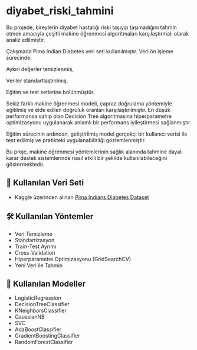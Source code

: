 # diyabet_riski_tahmini

Bu projede, bireylerin diyabet hastalığı riski taşıyıp taşımadığını tahmin etmek amacıyla çeşitli makine öğrenmesi algoritmaları karşılaştırmalı olarak analiz edilmiştir.

Çalışmada Pima Indian Diabetes veri seti kullanılmıştır. Veri ön işleme sürecinde:

Aykırı değerler temizlenmiş,

Veriler standartlaştırılmış,

Eğitim ve test setlerine bölünmüştür.

Sekiz farklı makine öğrenmesi modeli, çapraz doğrulama yöntemiyle eğitilmiş ve elde edilen doğruluk oranları karşılaştırılmıştır. En düşük performansa sahip olan Decision Tree algoritmasına hiperparametre optimizasyonu uygulanarak anlamlı bir performans iyileştirmesi sağlanmıştır.

Eğitim sürecinin ardından, geliştirilmiş model gerçekçi bir kullanıcı verisi ile test edilmiş ve pratikteki uygulanabilirliği gözlemlenmiştir.

Bu proje, makine öğrenmesi yöntemlerinin sağlık alanında tahmine dayalı karar destek sistemlerinde nasıl etkili bir şekilde kullanılabileceğini göstermektedir.

## 📂 Kullanılan Veri Seti
- Kaggle üzerinden alınan [Pima Indians Diabetes Dataset](https://www.kaggle.com/datasets/uciml/pima-indians-diabetes-database)

## 🛠️ Kullanılan Yöntemler
- Veri Temizleme
- Standartizasyon
- Train-Test Ayrımı
- Cross-Validation
- Hiperparametre Optimizasyonu (GridSearchCV)
- Yeni Veri ile Tahmin

## 🤖 Kullanılan Modeller
- LogisticRegression 
- DecisionTreeClassifier 
- KNeighborsClassifier
- GaussianNB
- SVC
- AdaBoostClassifier
- GradientBoostingClassifier
- RandomForestClassifier



